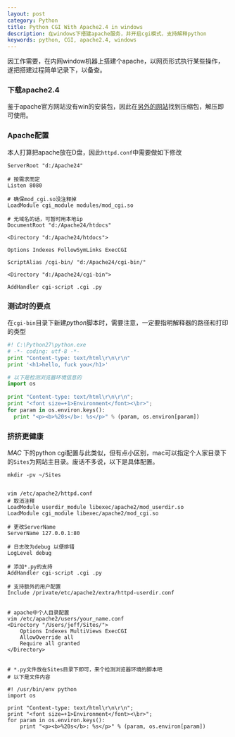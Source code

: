```yaml
---
layout: post
category: Python
title: Python CGI With Apache2.4 in windows
description: 在windows下搭建apache服务，并开启cgi模式，支持解释python
keywords: python, CGI, apache2.4, windows
---
```


因工作需要，在内网window机器上搭建个apache，以网页形式执行某些操作，遂把搭建过程简单记录下，以备查。

<!-- more -->

### 下载apache2.4

鉴于apache官方网站没有win的安装包，因此在[另外的网站](https://www.apachelounge.com/download/)找到压缩包，解压即可使用。

### Apache配置

本人打算把apache放在D盘，因此`httpd.conf`中需要做如下修改


```shell
ServerRoot "d:/Apache24"

# 按需求而定
Listen 8080

# 确保mod_cgi.so没注释掉
LoadModule cgi_module modules/mod_cgi.so  

# 无域名的话，可暂时用本地ip
DocumentRoot "d:/Apache24/htdocs"

<Directory "d:/Apache24/htdocs">

Options Indexes FollowSymLinks ExecCGI

ScriptAlias /cgi-bin/ "d:/Apache24/cgi-bin/"

<Directory "d:/Apache24/cgi-bin">

AddHandler cgi-script .cgi .py
```


### 测试时的要点


在`cgi-bin`目录下新建*python*脚本时，需要注意，一定要指明解释器的路径和打印的类型

```python
#! C:\Python27\python.exe
# -*- coding: utf-8 -*-
print "Content-type: text/html\r\n\r\n"
print '<h1>hello, fuck you</h1>'

# 以下是检测浏览器环境信息的
import os
 
print "Content-type: text/html\r\n\r\n";
print "<font size=+1>Environment</font><\br>";
for param in os.environ.keys():
  print "<p><b>%20s</b>: %s</p>" % (param, os.environ[param])
```


### 挤挤更健康


*MAC* 下的python cgi配置与此类似，但有点小区别，mac可以指定个人家目录下的`Sites`为网站主目录。废话不多说，以下是具体配置。

```shell
mkdir -pv ~/Sites


vim /etc/apache2/httpd.conf
# 取消注释
LoadModule userdir_module libexec/apache2/mod_userdir.so
LoadModule cgi_module libexec/apache2/mod_cgi.so

# 更改ServerName
ServerName 127.0.0.1:80

# 日志改为debug 以便排错
LogLevel debug

# 添加*.py的支持
AddHandler cgi-script .cgi .py

# 支持额外的用户配置
Include /private/etc/apache2/extra/httpd-userdir.conf


# apache中个人目录配置
vim /etc/apache2/users/your_name.conf
<Directory "/Users/jeff/Sites/">
    Options Indexes MultiViews ExecCGI
    AllowOverride all
    Require all granted
</Directory>


# *.py文件放在Sites目录下即可，来个检测浏览器环境的脚本吧
# 以下是文件内容

#! /usr/bin/env python
import os
 
print "Content-type: text/html\r\n\r\n";
print "<font size=+1>Environment</font><\br>";
for param in os.environ.keys():
    print "<p><b>%20s</b>: %s</p>" % (param, os.environ[param])
```
